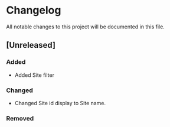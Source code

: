 # Changelog  

All notable changes to this project will be documented in this file.  

## [Unreleased]  

### Added  

* Added Site filter  

### Changed  

* Changed Site id display to Site name.  

### Removed  





